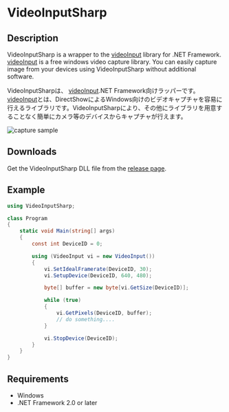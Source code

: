 VideoInputSharp
===============

## Description
VideoInputSharp is a wrapper to the [videoInput](http://www.muonics.net/school/spring05/videoInput/) library for .NET Framework. [videoInput](http://www.muonics.net/school/spring05/videoInput/) is a free windows video capture library. You can easily capture image from your devices using VideoInputSharp without additional software.

VideoInputSharpは、 [videoInput](http://www.muonics.net/school/spring05/videoInput/).NET Framework向けラッパーです。[videoInput](http://www.muonics.net/school/spring05/videoInput/)とは、DirectShowによるWindows向けのビデオキャプチャを容易に行えるライブラリです。VideoInputSharpにより、その他にライブラリを用意することなく簡単にカメラ等のデバイスからキャプチャが行えます。 

![capture sample](https://raw.githubusercontent.com/shimat/videoinputsharp/master/github/capture_sample.png)

## Downloads
Get the VideoInputSharp DLL file from the [release page](https://github.com/shimat/videoinputsharp/releases).

## Example
```c#
using VideoInputSharp;

class Program
{
    static void Main(string[] args)
    {
        const int DeviceID = 0;

        using (VideoInput vi = new VideoInput())
        {
            vi.SetIdealFramerate(DeviceID, 30);
            vi.SetupDevice(DeviceID, 640, 480);

            byte[] buffer = new byte[vi.GetSize(DeviceID)];

            while (true)
            {
                vi.GetPixels(DeviceID, buffer);
                // do something....
            }

            vi.StopDevice(DeviceID);
        }
    }
}
```

## Requirements
- Windows
- .NET Framework 2.0 or later
